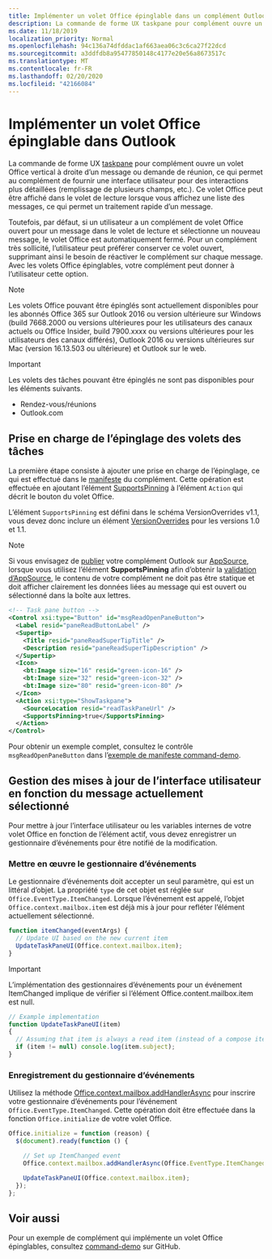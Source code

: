 ```yaml
---
title: Implémenter un volet Office épinglable dans un complément Outlook
description: La commande de forme UX taskpane pour complément ouvre un volet Office vertical à droite d’un message ou demande de réunion, ce qui permet au complément de fournir une interface utilisateur pour des interactions plus détaillées.
ms.date: 11/18/2019
localization_priority: Normal
ms.openlocfilehash: 94c136a74dfddac1af663aea06c3c6ca27f22dcd
ms.sourcegitcommit: a3ddfdb8a95477850148c4177e20e56a8673517c
ms.translationtype: MT
ms.contentlocale: fr-FR
ms.lasthandoff: 02/20/2020
ms.locfileid: "42166084"
---
```

# <a name="implement-a-pinnable-task-pane-in-outlook"></a>Implémenter un volet Office épinglable dans Outlook

La commande de forme UX [taskpane](add-in-commands-for-outlook.md#launching-a-task-pane) pour complément ouvre un volet Office vertical à droite d’un message ou demande de réunion, ce qui permet au complément de fournir une interface utilisateur pour des interactions plus détaillées (remplissage de plusieurs champs, etc.). Ce volet Office peut être affiché dans le volet de lecture lorsque vous affichez une liste des messages, ce qui permet un traitement rapide d’un message.

Toutefois, par défaut, si un utilisateur a un complément de volet Office ouvert pour un message dans le volet de lecture et sélectionne un nouveau message, le volet Office est automatiquement fermé. Pour un complément très sollicité, l’utilisateur peut préférer conserver ce volet ouvert, supprimant ainsi le besoin de réactiver le complément sur chaque message. Avec les volets Office épinglables, votre complément peut donner à l’utilisateur cette option.

> [!NOTE]
> Les volets Office pouvant être épinglés sont actuellement disponibles pour les abonnés Office 365 sur Outlook 2016 ou version ultérieure sur Windows (build 7668.2000 ou versions ultérieures pour les utilisateurs des canaux actuels ou Office Insider, build 7900.xxxx ou versions ultérieures pour les utilisateurs des canaux différés), Outlook 2016 ou versions ultérieures sur Mac (version 16.13.503 ou ultérieure) et Outlook sur le web.

> [!IMPORTANT]
> Les volets des tâches pouvant être épinglés ne sont pas disponibles pour les éléments suivants.
> - Rendez-vous/réunions
> - Outlook.com

## <a name="support-task-pane-pinning"></a>Prise en charge de l’épinglage des volets des tâches

La première étape consiste à ajouter une prise en charge de l’épinglage, ce qui est effectué dans le [manifeste](manifests.md) du complément. Cette opération est effectuée en ajoutant l’élément [SupportsPinning](../reference/manifest/action.md#supportspinning) à l’élément `Action` qui décrit le bouton du volet Office.

L’élément `SupportsPinning` est défini dans le schéma VersionOverrides v1.1, vous devez donc inclure un élément [VersionOverrides](../reference/manifest/versionoverrides.md) pour les versions 1.0 et 1.1.

> [!NOTE]
> Si vous envisagez de [publier](../publish/publish.md) votre complément Outlook sur [AppSource](https://appsource.microsoft.com), lorsque vous utilisez l’élément **SupportsPinning** afin d’obtenir la [validation d’AppSource](/office/dev/store/validation-policies), le contenu de votre complément ne doit pas être statique et doit afficher clairement les données liées au message qui est ouvert ou sélectionné dans la boîte aux lettres.

```xml
<!-- Task pane button -->
<Control xsi:type="Button" id="msgReadOpenPaneButton">
  <Label resid="paneReadButtonLabel" />
  <Supertip>
    <Title resid="paneReadSuperTipTitle" />
    <Description resid="paneReadSuperTipDescription" />
  </Supertip>
  <Icon>
    <bt:Image size="16" resid="green-icon-16" />
    <bt:Image size="32" resid="green-icon-32" />
    <bt:Image size="80" resid="green-icon-80" />
  </Icon>
  <Action xsi:type="ShowTaskpane">
    <SourceLocation resid="readTaskPaneUrl" />
    <SupportsPinning>true</SupportsPinning>
  </Action>
</Control>
```

Pour obtenir un exemple complet, consultez le contrôle `msgReadOpenPaneButton` dans l’[exemple de manifeste command-demo](https://github.com/OfficeDev/outlook-add-in-command-demo/blob/master/command-demo-manifest.xml).

## <a name="handling-ui-updates-based-on-currently-selected-message"></a>Gestion des mises à jour de l’interface utilisateur en fonction du message actuellement sélectionné

Pour mettre à jour l’interface utilisateur ou les variables internes de votre volet Office en fonction de l’élément actif, vous devez enregistrer un gestionnaire d’événements pour être notifié de la modification.

### <a name="implement-the-event-handler"></a>Mettre en œuvre le gestionnaire d’événements

Le gestionnaire d’événements doit accepter un seul paramètre, qui est un littéral d’objet. La propriété `type` de cet objet est réglée sur `Office.EventType.ItemChanged`. Lorsque l’événement est appelé, l’objet `Office.context.mailbox.item` est déjà mis à jour pour refléter l’élément actuellement sélectionné.

```js
function itemChanged(eventArgs) {
  // Update UI based on the new current item
  UpdateTaskPaneUI(Office.context.mailbox.item);
}
```

> [!IMPORTANT]
> L’implémentation des gestionnaires d’événements pour un événement ItemChanged implique de vérifier si l’élément Office.content.mailbox.item est null.
>
> ```js
> // Example implementation
> function UpdateTaskPaneUI(item)
> {
>   // Assuming that item is always a read item (instead of a compose item).
>   if (item != null) console.log(item.subject);
> }
> ```

### <a name="register-the-event-handler"></a>Enregistrement du gestionnaire d’événements

Utilisez la méthode [Office.context.mailbox.addHandlerAsync](../reference/objectmodel/preview-requirement-set/office.context.mailbox.md#methods) pour inscrire votre gestionnaire d’événements pour l’événement `Office.EventType.ItemChanged`. Cette opération doit être effectuée dans la fonction `Office.initialize` de votre volet Office.

```js
Office.initialize = function (reason) {
  $(document).ready(function () {

    // Set up ItemChanged event
    Office.context.mailbox.addHandlerAsync(Office.EventType.ItemChanged, itemChanged);

    UpdateTaskPaneUI(Office.context.mailbox.item);
  });
};
```

## <a name="see-also"></a>Voir aussi

Pour un exemple de complément qui implémente un volet Office épinglables, consultez [command-demo](https://github.com/OfficeDev/outlook-add-in-command-demo) sur GitHub.
